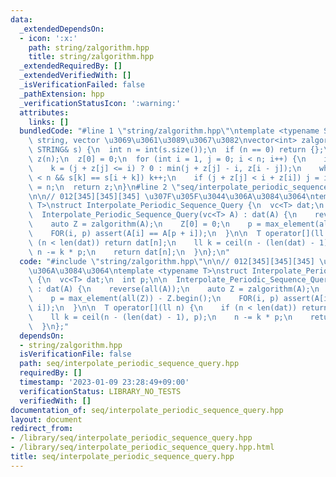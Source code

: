 ```yaml
---
data:
  _extendedDependsOn:
  - icon: ':x:'
    path: string/zalgorithm.hpp
    title: string/zalgorithm.hpp
  _extendedRequiredBy: []
  _extendedVerifiedWith: []
  _isVerificationFailed: false
  _pathExtension: hpp
  _verificationStatusIcon: ':warning:'
  attributes:
    links: []
  bundledCode: "#line 1 \"string/zalgorithm.hpp\"\ntemplate <typename STRING>  //\
    \ string, vector \u3069\u3061\u3089\u3067\u3082\nvector<int> zalgorithm(const\
    \ STRING& s) {\n  int n = int(s.size());\n  if (n == 0) return {};\n  vector<int>\
    \ z(n);\n  z[0] = 0;\n  for (int i = 1, j = 0; i < n; i++) {\n    int& k = z[i];\n\
    \    k = (j + z[j] <= i) ? 0 : min(j + z[j] - i, z[i - j]);\n    while (i + k\
    \ < n && s[k] == s[i + k]) k++;\n    if (j + z[j] < i + z[i]) j = i;\n  }\n  z[0]\
    \ = n;\n  return z;\n}\n#line 2 \"seq/interpolate_periodic_sequence_query.hpp\"\
    \n\n// 012[345][345][345] \u307F\u305F\u3044\u306A\u3084\u3064\ntemplate <typename\
    \ T>\nstruct Interpolate_Periodic_Sequence_Query {\n  vc<T> dat;\n  int p;\n\n\
    \  Interpolate_Periodic_Sequence_Query(vc<T> A) : dat(A) {\n    reverse(all(A));\n\
    \    auto Z = zalgorithm(A);\n    Z[0] = 0;\n    p = max_element(all(Z)) - Z.begin();\n\
    \    FOR(i, p) assert(A[i] == A[p + i]);\n  }\n\n  T operator[](ll n) {\n    if\
    \ (n < len(dat)) return dat[n];\n    ll k = ceil(n - (len(dat) - 1), p);\n   \
    \ n -= k * p;\n    return dat[n];\n  }\n};\n"
  code: "#include \"string/zalgorithm.hpp\"\n\n// 012[345][345][345] \u307F\u305F\u3044\
    \u306A\u3084\u3064\ntemplate <typename T>\nstruct Interpolate_Periodic_Sequence_Query\
    \ {\n  vc<T> dat;\n  int p;\n\n  Interpolate_Periodic_Sequence_Query(vc<T> A)\
    \ : dat(A) {\n    reverse(all(A));\n    auto Z = zalgorithm(A);\n    Z[0] = 0;\n\
    \    p = max_element(all(Z)) - Z.begin();\n    FOR(i, p) assert(A[i] == A[p +\
    \ i]);\n  }\n\n  T operator[](ll n) {\n    if (n < len(dat)) return dat[n];\n\
    \    ll k = ceil(n - (len(dat) - 1), p);\n    n -= k * p;\n    return dat[n];\n\
    \  }\n};"
  dependsOn:
  - string/zalgorithm.hpp
  isVerificationFile: false
  path: seq/interpolate_periodic_sequence_query.hpp
  requiredBy: []
  timestamp: '2023-01-09 23:28:49+09:00'
  verificationStatus: LIBRARY_NO_TESTS
  verifiedWith: []
documentation_of: seq/interpolate_periodic_sequence_query.hpp
layout: document
redirect_from:
- /library/seq/interpolate_periodic_sequence_query.hpp
- /library/seq/interpolate_periodic_sequence_query.hpp.html
title: seq/interpolate_periodic_sequence_query.hpp
---
```


